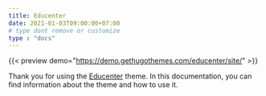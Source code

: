 ```yaml
---
title: Educenter
date: 2021-01-03T09:00:00+07:00
# type dont remove or customize
type : "docs"
---
```


{{< preview demo="https://demo.gethugothemes.com/educenter/site/" >}}

Thank you for using the [Educenter](https://gethugothemes.com/themes/educenter-hugo/) theme. In this documentation, you can find information about the theme and how to use it.
